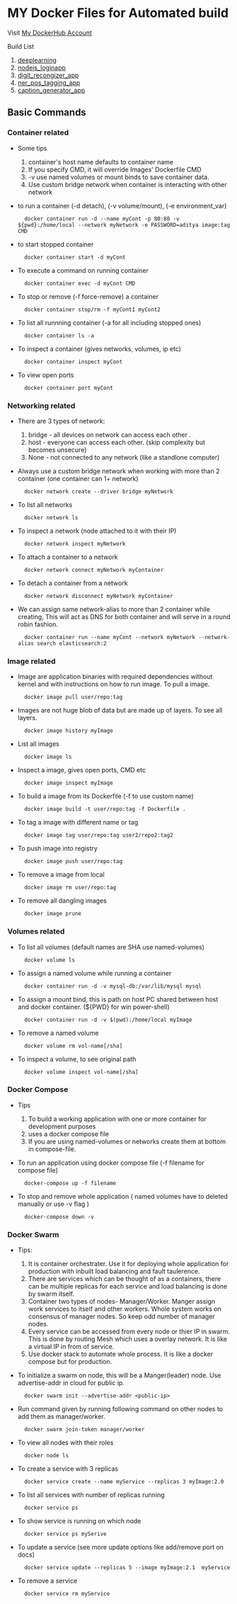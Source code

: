 # MY Docker Files for Automated build

Visit [My DockerHub Account](https://hub.docker.com/u/adityajn105)

Build List
1. [deeplearning](https://hub.docker.com/r/adityajn105/deeplearning)
2. [nodejs_loginapp](https://hub.docker.com/r/adityajn105/node_loginapp)
3. [digit_recongizer_app](https://hub.docker.com/r/adityajn105/digit_recognizer_app)
4. [ner_pos_tagging_app](https://hub.docker.com/r/adityajn105/ner_pos_tagging_app)
5. [caption_generator_app](https://github.com/adityajn105/my_docker_files/tree/master/Caption%20Generator)



## Basic Commands

### Container related
* Some tips

    1. container's host name defaults to container name
    2. If you specify CMD, it will override Images' Dockerfile CMD
    3. -v use named volumes or mount binds to save container data.
    4. Use custom bridge network when container is interacting with other network

* to run a container (-d detach), (-v volume/mount), (-e environment_var)

        docker container run -d --name myCont -p 80:80 -v ${pwd}:/home/local --network myNetwork -e PASSWORD=aditya image:tag CMD 

* to start stopped container

        docker container start -d myCont

* To execute a command on running container

        docker container exec -d myCont CMD

* To stop or remove (-f force-remove) a container

        docker container stop/rm -f myCont1 myCont2

* To list all runnning container (-a for all including stopped ones)

        docker container ls -a

* To inspect a container (gives networks, volumes, ip etc)

        docker container inspect myCont

* To view open ports

        docker container port myCont

### Networking related 

* There are 3 types of network: 
    1. bridge - all devices on network can access each other . 
    2. host - everyone can access each other. (skip complexity but becomes unsecure)
    3. None - not connected to any network (like a standlone computer) 

* Always use a custom bridge network when working with more than 2 container (one container can 1+ network)

        docker network create --driver bridge myNetwork

* To list all networks

        docker network ls

* To inspect a network (node attached to it with their IP)

        docker network inspect myNetwork

* To attach a container to a network

        docker network connect myNetwork myContainer

* To detach a container from a network

        docker network disconnect myNetwork myContainer

* We can assign same network-alias to more than 2 container while creating, This will act as DNS for both container and will serve in a round robin fashion.

        docker container run --name myCont --network myNetwork --network-alias search elasticsearch:2


### Image related
* Image are application binaries with required dependencies without kernel and with instructions on how to run image. To pull a image.

        docker image pull user/repo:tag

* Images are not huge blob of data but are made up of layers. To see all layers.

        docker image history myImage

* List all images

        docker image ls

* Inspect a image, gives open ports, CMD etc

        docker image inspect myImage

* To build a image from its Dockerfile (-f to use custom name)

        docker image build -t user/repo:tag -f Dockerfile .

* To tag a image with different name or tag

        docker image tag user/repo:tag user2/repo2:tag2

* To push image into registry

        docker image push user/repo:tag

* To remove a image from local

        docker image rm user/repo:tag

* To remove all dangling images

        docker image prune

### Volumes related

* To list all volumes (default names are SHA use named-volumes)

        docker volume ls

* To assign a named volume while running a container

        docker container run -d -v mysql-db:/var/lib/mysql mysql

* To assign a mount bind, this is path on host PC shared between host and docker container. (${PWD} for win power-shell)

        docker container run -d -v $(pwd):/home/local myImage

* To remove a named volume

        docker volume rm vol-name[/sha]

* To inspect a volume, to see original path

        docker volume inspect vol-name[/sha]

### Docker Compose
* Tips
    1. To build a working application with one or more container for development purposes 
    2. uses a docker compose file
    3. If you are using named-volumes or networks create them at bottom in compose-file.


* To run an application using docker compose file (-f filename for compose file)

        docker-compose up -f filename

* To stop and remove whole application ( named volumes have to deleted manually or use -v flag )

        docker-compose down -v


### Docker Swarm
* Tips:
    1. It is container orchestrater. Use it for deploying whole application for production with inbuilt load balancing and fault taulerence.
    2. There are services which can be thought of as a containers, there can be multiple replicas for each service and load balancing is done by swarm itself.
    3. Container two types of nodes- Manager/Worker. Manger assign work services to itself and other workers. Whole system works on consensus of manager nodes. So keep odd number of manager nodes.
    4. Every service can be accessed from every node or thier IP in swarm. This is done by routing Mesh which uses a overlay network. It is like a virtual IP in from of service.
    5. Use docker stack to automate whole process. It is like a docker compose but for production.

* To initialize a swarm on node, this will be a Manger(leader) node. Use advertise-addr in cloud for public ip.

        docker swarm init --advertise-addr <public-ip>

* Run command given by running following command on other nodes to add them as manager/worker.

        docker swarm join-token manager/worker

* To view all nodes with their roles

        docker node ls

* To create a service with 3 replicas

        docker service create --name myService --replicas 3 myImage:2.0

* To list all services with number of replicas running

        docker service ps

* To show service is running on which node

        docker service ps mySerive

* To update a service (see more update options like add/remove port on docs)

        docker service update --replicas 5 --image myImage:2.1  myService

* To remove a service

        docker service rm myService